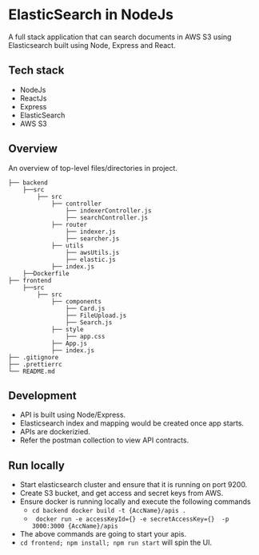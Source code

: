 # ElasticSearch in NodeJs

A full stack application that can search documents in AWS S3 using Elasticsearch built using Node, Express and React.

## Tech stack
- NodeJs
- ReactJs
- Express 
- ElasticSearch
- AWS S3
 
## Overview

An overview of top-level files/directories in project.


    ├── backend 
        ├──src
            ├── src 
                ├── controller
                    ├── indexerController.js
                    ├── searchController.js
                ├── router
                    ├── indexer.js
                    ├── searcher.js
                ├── utils 
                    ├── awsUtils.js
                    ├── elastic.js
                ├── index.js 
        ├──Dockerfile
    ├── frontend
        ├──src
            ├── src 
                ├── components
                    ├── Card.js
                    ├── FileUpload.js
                    ├── Search.js
                ├── style
                    ├── app.css
                ├── App.js
                ├── index.js 
    ├── .gitignore
    ├── .prettierrc
    └── README.md

## Development
- API is built using Node/Express.
- Elasticsearch index and mapping would be created once app starts.
- APIs are dockerizied.
- Refer the postman collection to view API contracts.

## Run locally
- Start elasticsearch cluster and ensure that it is running on port 9200.
-  Create S3 bucket, and  get access and secret keys from AWS.
- Ensure docker is running locally and execute the following commands
  - ```cd backend docker build -t {AccName}/apis .```
  - ``` docker run -e accessKeyId={} -e secretAccessKey={}  -p 3000:3000 {AccName}/apis```
- The above commands are going to start your apis. 
- ```cd frontend; npm install; npm run start``` will spin the UI.


